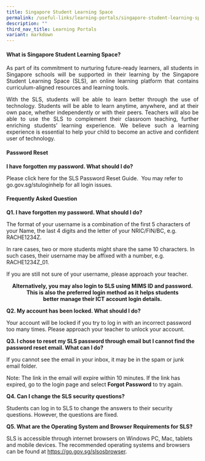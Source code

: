 ```yaml
---
title: Singapore Student Learning Space
permalink: /useful-links/learning-portals/singapore-student-learning-space/
description: ""
third_nav_title: Learning Portals
variant: markdown
---
```

<h4>What is Singapore Student Learning Space?</h4>

<p align="justify">As part of its commitment to nurturing future-ready learners, all students in Singapore schools will be supported in their learning by the Singapore Student Learning Space (SLS), an online learning platform that contains curriculum-aligned resources and learning tools.</p>

<p align="justify">With the SLS, students will be able to learn better through the use of technology. Students will be able to learn anytime, anywhere, and at their own pace, whether independently or with their peers. Teachers will also be able to use the SLS to complement their classroom teaching, further enriching students’ learning experience. We believe such a learning experience is essential to help your child to become an active and confident user of technology.</p>


<h4>Password Reset</h4>

<p><b>I have forgotten my password. What should I do?</b></p>
Please click here for the SLS Password Reset Guide.&nbsp; You may refer to go.gov.sg/stuloginhelp for all login issues.

<h4>Frequently Asked Question</h4>
<p><b> Q1. I have forgotten my password. What should I do?</b></p>

The format of your username is a combination of the first 5 characters of your Name, the last 4 digits and the letter of your NRIC/FIN/BC, e.g. RACHE1234Z.

In rare cases, two or more students might share the same 10 characters. In such cases, their username may be affixed with a number, e.g. RACHE1234Z_01.

If you are still not sure of your username, please approach your teacher.

<p align="center"> <b>Alternatively, you may also login to SLS using MIMS ID and password. <br>This is also the preferred login method as it helps students <br>better manage their ICT account login details.</b></p>

<p><b> Q2. My account has been locked. What should I do?</b></p>
Your account will be locked if you try to log in with an incorrect password too many times.
Please approach your teacher to unlock your account.

<p><b> Q3. I chose to reset my SLS password through email but I cannot find the password reset email. What can I do?</b></p>
If you cannot see the email in your inbox, it may be in the spam or junk email folder.

Note: The link in the email will expire within 10 minutes. If the link has expired, go to the login page and select <b>Forgot Password</b> to try again.

<p><b>Q4. Can I change the SLS security questions?</b></p>
Students can log in to SLS to change the answers to their security questions. However, the questions are fixed.

<p><b>Q5. What are the Operating System and Browser Requirements for SLS?</b></p>

SLS is accessible through internet browsers on Windows PC, Mac, tablets and mobile devices. The recommended operating systems and browsers can be found at https://go.gov.sg/slsosbrowser.
